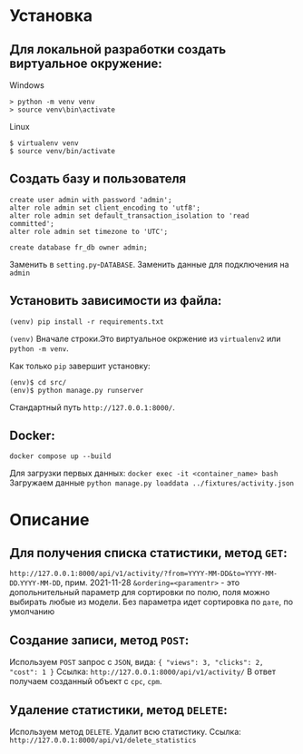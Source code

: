 # Установка


## Для локальной разработки создать виртуальное окружение:
Windows
```
> python -m venv venv
> source venv\bin\activate
```
Linux
```
$ virtualenv venv
$ source venv/bin/activate
```
## Создать базу и пользователя
```
create user admin with password 'admin';
alter role admin set client_encoding to 'utf8';
alter role admin set default_transaction_isolation to 'read committed';
alter role admin set timezone to 'UTC';
```	
```	
create database fr_db owner admin;
```
Заменить в `setting.py`-`DATABASE`. Заменить данные для подключения на `admin` 
## Установить зависимости из файла:

```
(venv) pip install -r requirements.txt
```
`(venv)` Вначале строки.Это виртуальное окржение из  `virtualenv2` или `python -m venv`.

Как только `pip` завершит установку:
```
(env)$ cd src/
(env)$ python manage.py runserver
```
Стандартный путь `http://127.0.0.1:8000/`.

## Docker:
```docker compose up --build```

Для загрузки первых данных:
```docker exec -it <container_name> bash```
Загружаем данные
```python manage.py loaddata ../fixtures/activity.json```

# Описание

## Для получения списка статистики, метод `GET`:
```http://127.0.0.1:8000/api/v1/activity/?from=YYYY-MM-DD&to=YYYY-MM-DD```.`YYYY-MM-DD`, прим. 2021-11-28
`&ordering=<paramentr>` - это допольнительный параметр для сортировки по полю, поля можно выбирать любые из модели. Без параметра идет сортировка по `дате`, по умолчанию


## Создание записи, метод `POST`:
Используем `POST` запрос с `JSON`, вида:
`
{
        "views": 3,
        "clicks": 2,
        "cost": 1
}
`
Ссылка: ```http://127.0.0.1:8000/api/v1/activity/```
В ответ получаем созданный объект с `cpc`, `cpm`.

## Удаление статистики, метод `DELETE`:
Используем метод `DELETE`. Удалит всю статистику.
Ссылка: ```http://127.0.0.1:8000/api/v1/delete_statistics```




